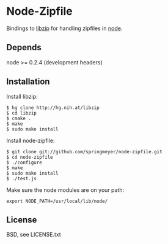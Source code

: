 
# Node-Zipfile
      
  Bindings to [libzip](http://nih.at/libzip/libzip.html) for handling zipfiles in [node](http://nodejs.org).
  

## Depends

  node >= 0.2.4 (development headers)


## Installation

  Install libzip:
  
    $ hg clone http://hg.nih.at/libzip
    $ cd libzip
    $ cmake .
    $ make
    $ sudo make install
  
  Install node-zipfile:
  
    $ git clone git://github.com/springmeyer/node-zipfile.git
    $ cd node-zipfile
    $ ./configure
    $ make
    $ sudo make install
    $ ./test.js

  Make sure the node modules are on your path:
  
    export NODE_PATH=/usr/local/lib/node/


## License

  BSD, see LICENSE.txt